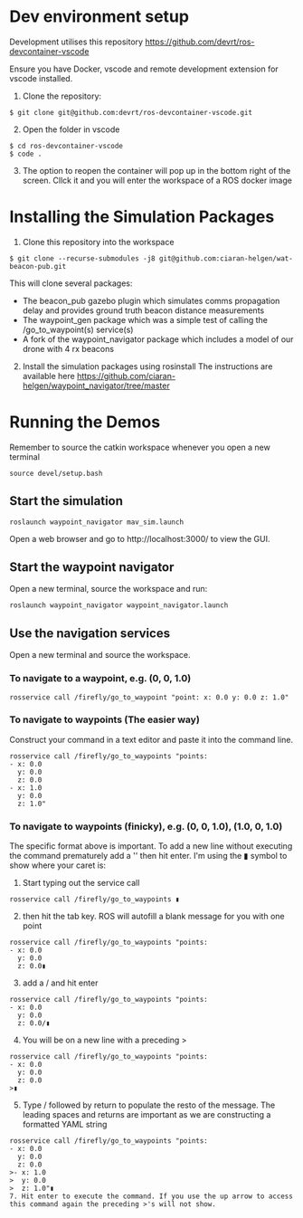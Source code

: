 # Dev environment setup
Development utilises this repository https://github.com/devrt/ros-devcontainer-vscode

Ensure you have Docker, vscode and remote development extension for vscode installed.

1. Clone the repository:
```shell
$ git clone git@github.com:devrt/ros-devcontainer-vscode.git
```

2. Open the folder in vscode
```shell
$ cd ros-devcontainer-vscode
$ code .
```

3. The option to reopen the container will pop up in the bottom right of the screen. Cllck it and you will enter the workspace of a ROS docker image

# Installing the Simulation Packages

1. Clone this repository into the workspace
```shell
$ git clone --recurse-submodules -j8 git@github.com:ciaran-helgen/wat-beacon-pub.git
```
This will clone several packages:
- The beacon_pub gazebo plugin which simulates comms propagation delay and provides ground truth beacon distance measurements
- The waypoint_gen package which was a simple test of calling the /go_to_waypoint(s) service(s)
- A fork of the waypoint_navigator package which includes a model of our drone with 4 rx beacons

2. Install the simulation packages using rosinstall
The instructions are available here https://github.com/ciaran-helgen/waypoint_navigator/tree/master

# Running the Demos
Remember to source the catkin workspace whenever you open a new terminal
``` shell
source devel/setup.bash
```
## Start the simulation
```shell
roslaunch waypoint_navigator mav_sim.launch
```
Open a web browser and go to http://localhost:3000/ to view the GUI.
## Start the waypoint navigator
Open a new terminal, source the workspace and run:
```shell
roslaunch waypoint_navigator waypoint_navigator.launch
```
## Use the navigation services
Open a new terminal and source the workspace. 
### To navigate to a waypoint, e.g. (0, 0, 1.0)
```shell
rosservice call /firefly/go_to_waypoint "point: x: 0.0 y: 0.0 z: 1.0"
```
### To navigate to waypoints (The easier way)

Construct your command in a text editor and paste it into the command line.
```shell
rosservice call /firefly/go_to_waypoints "points:
- x: 0.0
  y: 0.0
  z: 0.0
- x: 1.0
  y: 0.0
  z: 1.0"
```
### To navigate to waypoints (finicky), e.g. (0, 0, 1.0), (1.0, 0, 1.0)

The specific format above is important. To add a new line without executing the command prematurely add a '\' then hit enter. I'm using the ▮ symbol to show where your caret is:
1. Start typing out the service call
```shell
rosservice call /firefly/go_to_waypoints ▮
```
2. then hit the tab key. ROS will autofill a blank message for you with one point
```shell
rosservice call /firefly/go_to_waypoints "points:
- x: 0.0
  y: 0.0
  z: 0.0▮
```
3. add a / and hit enter
```shell
rosservice call /firefly/go_to_waypoints "points:
- x: 0.0
  y: 0.0
  z: 0.0/▮
```
4. You will be on a new line with a preceding >
```shell
rosservice call /firefly/go_to_waypoints "points:
- x: 0.0
  y: 0.0
  z: 0.0
>▮
```
5. Type / followed by return to populate the resto of the message. The leading spaces and returns are important as we are constructing a formatted YAML string
```shell
rosservice call /firefly/go_to_waypoints "points:
- x: 0.0
  y: 0.0
  z: 0.0
>- x: 1.0
>  y: 0.0
>  z: 1.0"▮
7. Hit enter to execute the command. If you use the up arrow to access this command again the preceding >'s will not show.
